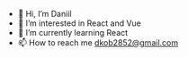 - 👋 Hi, I’m Daniil
- 👀 I’m interested in React and Vue
- 🌱 I’m currently learning React
- 📫 How to reach me dkob2852@gmail.com
